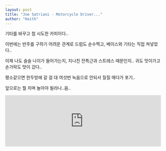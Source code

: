 ```yaml
---
layout: post
title: "Joe Satriani - Motorcycle Driver..."
author: "Keith"
---
```


기타를 바꾸고 첨 시도한 카피이다..

이번에는 반주를 구하기 어려운 관계로 드럼도 손수찍고, 베이스와 기타는 직접 쳐넣었다..

이제 나도 슬슬 나이가 들어가는지, 지나친 잔특근과 스트레스 때문인지..
귀도 맛이가고 손가락도 맛이 갔다..

평소같으면 한두방에 갈 걸 대 여섯번 녹음으로 안되서 질질 매다가 포기..

앞으로는 뭘 치며 놀아야 될라나..음..




<iframe width="100%" height="166" scrolling="no" frameborder="no" src="https://w.soundcloud.com/player/?url=https%3A//api.soundcloud.com/tracks/132490804&amp;color=ff5500&amp;auto_play=false&amp;hide_related=false&amp;show_artwork=true"></iframe>





